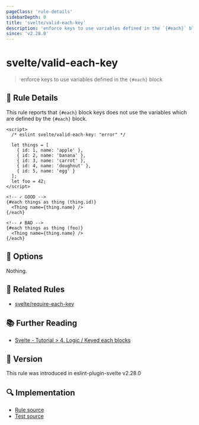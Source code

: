 ```yaml
---
pageClass: 'rule-details'
sidebarDepth: 0
title: 'svelte/valid-each-key'
description: 'enforce keys to use variables defined in the `{#each}` block'
since: 'v2.28.0'
---
```


# svelte/valid-each-key

> enforce keys to use variables defined in the `{#each}` block

## :book: Rule Details

This rule reports that `{#each}` block keys does not use the variables which are defined by the `{#each}` block.

<!--eslint-skip-->

```svelte
<script>
  /* eslint svelte/valid-each-key: "error" */

  let things = [
    { id: 1, name: 'apple' },
    { id: 2, name: 'banana' },
    { id: 3, name: 'carrot' },
    { id: 4, name: 'doughnut' },
    { id: 5, name: 'egg' }
  ];
  let foo = 42;
</script>

<!-- ✓ GOOD -->
{#each things as thing (thing.id)}
  <Thing name={thing.name} />
{/each}

<!-- ✗ BAD -->
{#each things as thing (foo)}
  <Thing name={thing.name} />
{/each}
```

## :wrench: Options

Nothing.

## :couple: Related Rules

- [svelte/require-each-key](./require-each-key.md)

## :books: Further Reading

- [Svelte - Tutorial > 4. Logic / Keyed each blocks](https://svelte.dev/tutorial/keyed-each-blocks)

## :rocket: Version

This rule was introduced in eslint-plugin-svelte v2.28.0

## :mag: Implementation

- [Rule source](https://github.com/sveltejs/eslint-plugin-svelte/blob/main/packages/eslint-plugin-svelte/src/rules/valid-each-key.ts)
- [Test source](https://github.com/sveltejs/eslint-plugin-svelte/blob/main/packages/eslint-plugin-svelte/tests/src/rules/valid-each-key.ts)
